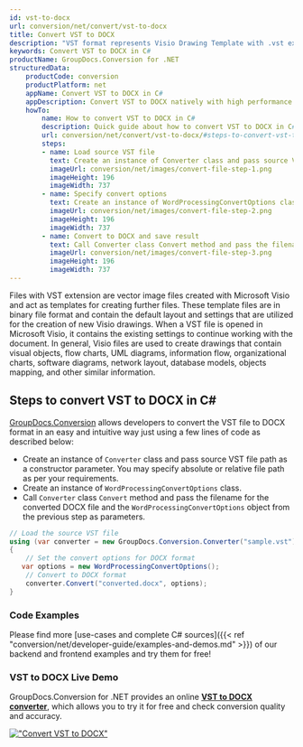 ```yaml
---
id: vst-to-docx
url: conversion/net/convert/vst-to-docx
title: Convert VST to DOCX
description: "VST format represents Visio Drawing Template with .vst extension. Learn how to convert VST to DOCX file programmatically in C# language using GroupDocs.Conversion for .NET library."
keywords: Convert VST to DOCX in C#
productName: GroupDocs.Conversion for .NET
structuredData:
    productCode: conversion
    productPlatform: net
    appName: Convert VST to DOCX in C#
    appDescription: Convert VST to DOCX natively with high performance using C# language and server side GroupDocs.Conversion for .NET APIs, without the use of any software like Microsoft or Open Office.
    howTo:
        name: How to convert VST to DOCX in C# 
        description: Quick guide about how to convert VST to DOCX in C# with high performance and accuracy.
        url: conversion/net/convert/vst-to-docx/#steps-to-convert-vst-to-docx-in-c
        steps:
        - name: Load source VST file 
          text: Create an instance of Converter class and pass source VST file path as a constructor parameter. You may specify absolute or relative file path as per your requirements. 
          imageUrl: conversion/net/images/convert-file-step-1.png
          imageHeight: 196
          imageWidth: 737
        - name: Specify convert options 
          text: Create an instance of WordProcessingConvertOptions class.
          imageUrl: conversion/net/images/convert-file-step-2.png
          imageHeight: 196
          imageWidth: 737
        - name: Convert to DOCX and save result 
          text: Call Converter class Convert method and pass the filename for the converted HTML file and the WordProcessingConvertOptions object from the previous step as parameters.
          imageUrl: conversion/net/images/convert-file-step-3.png
          imageHeight: 196
          imageWidth: 737
---
```


Files with VST extension are vector image files created with Microsoft Visio and act as templates for creating further files. These template files are in binary file format and contain the default layout and settings that are utilized for the creation of new Visio drawings. When a VST file is opened in Microsoft Visio, it contains the existing settings to continue working with the document. In general, Visio files are used to create drawings that contain visual objects, flow charts, UML diagrams, information flow, organizational charts, software diagrams, network layout, database models, objects mapping, and other similar information.

## Steps to convert VST to DOCX in C#

[GroupDocs.Conversion](https://products.groupdocs.com/conversion/net) allows developers to convert the VST file to DOCX format in an easy and intuitive way just using a few lines of code as described below:

* Create an instance of `Converter` class and pass source VST file path as a constructor parameter. You may specify absolute or relative file path as per your requirements. 
* Create an instance of `WordProcessingConvertOptions` class.
* Call `Converter` class `Convert` method and pass the filename for the converted DOCX file and the `WordProcessingConvertOptions` object from the previous step as parameters.

```csharp
// Load the source VST file
using (var converter = new GroupDocs.Conversion.Converter("sample.vst"))
{
    // Set the convert options for DOCX format
   var options = new WordProcessingConvertOptions();
    // Convert to DOCX format
    converter.Convert("converted.docx", options);
}
```

### Code Examples

Please find more [use-cases and complete C# sources]({{< ref "conversion/net/developer-guide/examples-and-demos.md" >}}) of our backend and frontend examples and try them for free!

### VST to DOCX Live Demo

GroupDocs.Conversion for .NET provides an online [**VST to DOCX converter**](https://products.groupdocs.app/conversion/vst-to-docx), which allows you to try it for free and check conversion quality and accuracy.

[!["Convert VST to DOCX"](conversion/net/images/convert-to-docx/convert-vst-to-docx.png)](https://products.groupdocs.app/conversion/vst-to-docx)